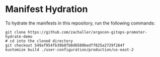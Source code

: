 # Manifest Hydration

To hydrate the manifests in this repository, run the following commands:

```shell
git clone https://github.com/zachaller/argocon-gitops-promoter-hydrate-demo
# cd into the cloned directory
git checkout 549af954fb39b8fb0d6500bedff025a2729f264f
kustomize build ./user-configuration/production/us-east-2
```
